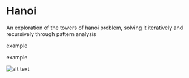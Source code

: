 # Hanoi
An exploration of the towers of hanoi problem, solving it iteratively and recursively through pattern analysis

example 

example


![alt text](https://github.com/jjrylearn/Hanoi/blob/master/animations/towers.gif "Logo Title Text 1")